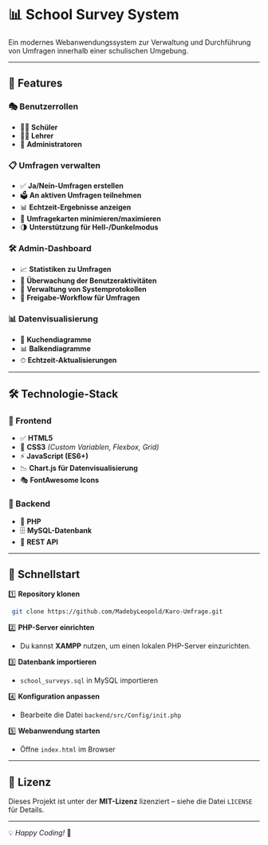 # 📊 School Survey System

Ein modernes Webanwendungssystem zur Verwaltung und Durchführung von Umfragen innerhalb einer schulischen Umgebung.

---

## 🚀 Features

### 🎭 Benutzerrollen

- 👨‍🎓 **Schüler**
- 👩‍🏫 **Lehrer**
- 🏫 **Administratoren**

### 📋 Umfragen verwalten

- ✅ **Ja/Nein-Umfragen erstellen**
- 🗳️ **An aktiven Umfragen teilnehmen**
- 📊 **Echtzeit-Ergebnisse anzeigen**
- 📌 **Umfragekarten minimieren/maximieren**
- 🌗 **Unterstützung für Hell-/Dunkelmodus**

### 🛠️ Admin-Dashboard

- 📈 **Statistiken zu Umfragen**
- 👀 **Überwachung der Benutzeraktivitäten**
- 📜 **Verwaltung von Systemprotokollen**
- 🔄 **Freigabe-Workflow für Umfragen**

### 📊 Datenvisualisierung

- 🥧 **Kuchendiagramme**
- 📊 **Balkendiagramme**
- ⏱ **Echtzeit-Aktualisierungen**

---

## 🛠️ Technologie-Stack

### 🎨 Frontend

- ✅ **HTML5**
- 🎨 **CSS3** *(Custom Variablen, Flexbox, Grid)*
- ⚡ **JavaScript (ES6+)**
- 📉 **Chart.js für Datenvisualisierung**
- 🎭 **FontAwesome Icons**

### 💾 Backend

- 🐘 **PHP**
- 🗄 **MySQL-Datenbank**
- 🔗 **REST API**

---

## 🚀 Schnellstart

1️⃣ **Repository klonen**

```bash
 git clone https://github.com/MadebyLeopold/Karo-Umfrage.git
```

2️⃣ **PHP-Server einrichten**
   - Du kannst **XAMPP** nutzen, um einen lokalen PHP-Server einzurichten.

3️⃣ **Datenbank importieren**

- `school_surveys.sql` in MySQL importieren

4️⃣ **Konfiguration anpassen**

- Bearbeite die Datei `backend/src/Config/init.php`

5️⃣ **Webanwendung starten**

- Öffne `index.html` im Browser

---

## 📜 Lizenz

Dieses Projekt ist unter der **MIT-Lizenz** lizenziert – siehe die Datei `LICENSE` für Details.

---

💡 *Happy Coding!* 🎉

